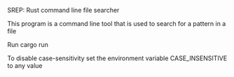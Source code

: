SREP: Rust command line file searcher


This program is a command line tool that is used to search for a pattern in a file

Run 
cargo run <pattern> <filename>

To disable case-sensitivity set the environment variable CASE_INSENSITIVE to any value